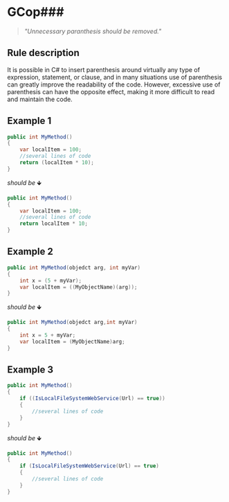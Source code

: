 ﻿# GCop###

> *"Unnecessary paranthesis should be removed."*


## Rule description
It is possible in C# to insert parenthesis around virtually any type of expression, statement, or clause, and in many situations use of parenthesis can greatly improve the readability of the code. However, excessive use of parenthesis can have the opposite effect, making it more difficult to read and maintain the code.
## Example 1
```csharp
public int MyMethod()
{
    var localItem = 100;
    //several lines of code
    return (localItem * 10);
}
```
*should be* 🡻

```csharp
public int MyMethod()
{
    var localItem = 100;
    //several lines of code
    return localItem * 10;
}
```

## Example 2
```csharp
public int MyMethod(objedct arg, int myVar)
{
    int x = (5 + myVar);
    var localItem = ((MyObjectName)(arg));
}
```
*should be* 🡻

```csharp
public int MyMethod(objedct arg,int myVar)
{
    int x = 5 + myVar;
    var localItem = (MyObjectName)arg;
}
```

## Example 3
```csharp
public int MyMethod()
{
    if ((IsLocalFileSystemWebService(Url) == true))
    {
        //several lines of code
    }
}
```
*should be* 🡻

```csharp
public int MyMethod()
{
    if (IsLocalFileSystemWebService(Url) == true)
    {
        //several lines of code
    }
}
```
